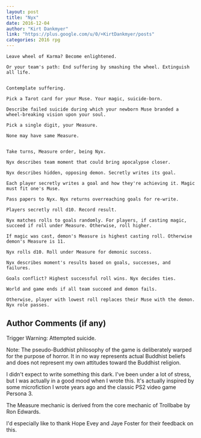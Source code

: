 ```yaml
---
layout: post
title: "Nyx"
date: 2016-12-04
author: "Kirt Dankmyer"
link: "https://plus.google.com/u/0/+KirtDankmyer/posts"
categories: 2016 rpg
---
```

```
Leave wheel of Karma? Become enlightened.

Or your team's path: End suffering by smashing the wheel. Extinguish all life.


Contemplate suffering.

Pick a Tarot card for your Muse. Your magic, suicide-born. 

Describe failed suicide during which your newborn Muse branded a wheel-breaking vision upon your soul.

Pick a single digit, your Measure. 

None may have same Measure. 


Take turns, Measure order, being Nyx.

Nyx describes team moment that could bring apocalypse closer.

Nyx describes hidden, opposing demon. Secretly writes its goal. 

Each player secretly writes a goal and how they're achieving it. Magic must fit one's Muse. 

Pass papers to Nyx. Nyx returns overreaching goals for re-write.

Players secretly roll d10. Record result.

Nyx matches rolls to goals randomly. For players, if casting magic, succeed if roll under Measure. Otherwise, roll higher. 

If magic was cast, demon's Measure is highest casting roll. Otherwise demon's Measure is 11.

Nyx rolls d10. Roll under Measure for demonic success.

Nyx describes moment's results based on goals, successes, and failures. 

Goals conflict? Highest successful roll wins. Nyx decides ties. 
 
World and game ends if all team succeed and demon fails.
 
Otherwise, player with lowest roll replaces their Muse with the demon. Nyx role passes. 

```
## Author Comments (if any)

Trigger Warning: Attempted suicide.

Note: The pseudo-Buddhist philosophy of the game is deliberately warped for the purpose of horror. It in no way represents actual Buddhist beliefs and does not represent my own attitudes toward the Buddhist religion.

I didn't expect to write something this dark. I've been under a lot of stress, but I was actually in a good mood when I wrote this. It's actually inspired by some microfiction I wrote years ago and the classic PS2 video game Persona 3. 

The Measure mechanic is derived from the core mechanic of Trollbabe by Ron Edwards. 

I'd especially like to thank Hope Evey and Jaye Foster for their feedback on this.
